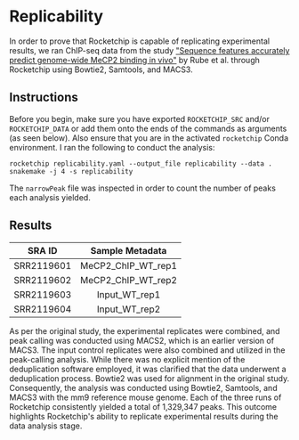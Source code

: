 # Replicability 

In order to prove that Rocketchip is capable of replicating experimental results, we ran ChIP-seq data from the study ["Sequence features accurately predict genome-wide MeCP2 binding in vivo"](https://www.ncbi.nlm.nih.gov/pmc/articles/PMC4820824/) by Rube et al. through Rocketchip using Bowtie2, Samtools, and MACS3.

## Instructions

Before you begin, make sure you have exported `ROCKETCHIP_SRC` and/or `ROCKETCHIP_DATA` or add them onto the ends of the commands as arguments (as seen below). Also ensure that you are in the activated `rocketchip` Conda environment. I ran the following to conduct the analysis:

```
rocketchip replicability.yaml --output_file replicability --data .
snakemake -j 4 -s replicability
```

The `narrowPeak` file was inspected in order to count the number of peaks each analysis yielded.

## Results

| SRA ID    | Sample Metadata    |
| :-------: | :---------------:  |
|SRR2119601 | MeCP2_ChIP_WT_rep1 |
|SRR2119602 | MeCP2_ChIP_WT_rep2 |
|SRR2119603 | Input_WT_rep1      |
|SRR2119604 | Input_WT_rep2      |

As per the original study, the experimental replicates were combined, and peak calling was conducted using MACS2, which is an earlier version of MACS3. The input control replicates were also combined and utilized in the peak-calling analysis. While there was no explicit mention of the deduplication software employed, it was clarified that the data underwent a deduplication process. Bowtie2 was used for alignment in the original study. Consequently, the analysis was conducted using Bowtie2, Samtools, and MACS3 with the mm9 reference mouse genome. Each of the three runs of Rocketchip consistently yielded a total of 1,329,347 peaks. This outcome highlights Rocketchip's ability to replicate experimental results during the data analysis stage.